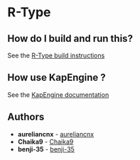 # R-Type

## How do I build and run this?
See the [R-Type build instructions](Documentation/BuildInstructions.md)

## How use KapEngine ?
See the [KapEngine documentation](https://github.com/benji-35/KapEngine/blob/main/Readme.md)

## Authors
* **aureliancnx** - [aureliancnx](https://github.com/aureliancnx)
* **Chaika9** - [Chaika9](https://github.com/Chaika9)
* **benji-35** - [benji-35](https://github.com/benji-35)
